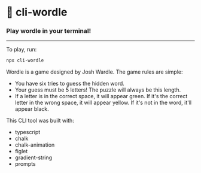 # 🤯 cli-wordle
### Play wordle in your terminal!

---

To play, run:
```bash
npx cli-wordle
```

Wordle is a game designed by Josh Wardle.
The game rules are simple:
- You have six tries to guess the hidden word.
- Your guess must be 5 letters! The puzzle will always be this length.
- If a letter is in the correct space, it will appear green. If it's the correct letter in the wrong space, it will appear yellow. If it's not in the word, it'll appear black.
  
This CLI tool was built with:

- typescript
- chalk
- chalk-animation
- figlet
- gradient-string
- prompts